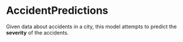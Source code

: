 # AccidentPredictions
Given data about accidents in a city, this model attempts to predict the **severity** of the accidents. 
